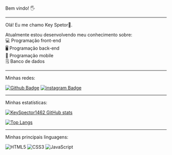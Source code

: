 Bem vindo! 🖐️

<hr>

Olá! Eu me chamo Key Spetor🌙.

Atualmente estou desenvolvendo meu conhecimento sobre: <br>
💻 Programação front-end <br>
🖥️ Programação back-end <br>
📱  Programação mobile <br>
🗒️  Banco de dados <br>

<hr>

Minhas redes:

[![Github Badge](https://img.shields.io/badge/-Github-000?style=flat-square&logo=Github&logoColor=white&link=https://github.com/KeySpector1462)](https://github.com/KeySpector1462) [![instagram Badge](https://img.shields.io/badge/-instagram-purple?style=flat-square&logo=instagram&logoColor=white&link=https://instagram.com/kaiquepereira0_0)](https://instagram.com/kaiquepereira0_0)


<hr>

Minhas estatísticas:

[![KeySpector1462 GitHub stats](https://github-readme-stats.vercel.app/api?username=KeySpector1462&theme=gruvbox)](https://github.com/KeySpector1462/github-readme-stats) 

[![Top Langs](https://github-readme-stats.vercel.app/api/top-langs/?username=KeySpector1462&layout=donut)](https://github.com/KeySpector1462/github-readme-stats)

<hr>

Minhas principais linguagens:

![HTML5](https://img.shields.io/badge/html5-%23E34F26.svg?style=for-the-badge&logo=html5&logoColor=white) ![CSS3](https://img.shields.io/badge/css3-%231572B6.svg?style=for-the-badge&logo=css3&logoColor=white) ![JavaScript](https://img.shields.io/badge/javascript-%23323330.svg?style=for-the-badge&logo=javascript&logoColor=%23F7DF1E)


